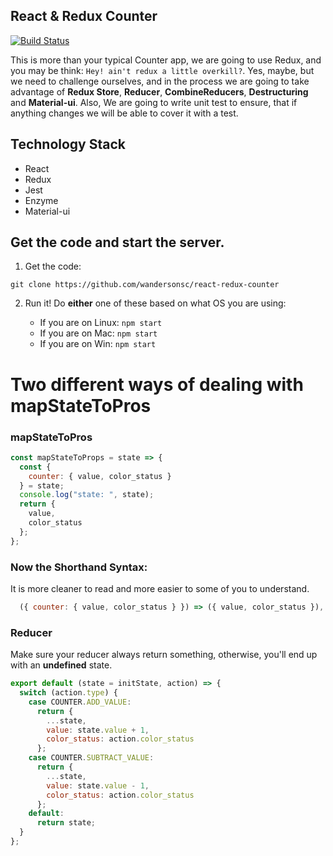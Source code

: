 ## React & Redux Counter

[![Build Status](https://travis-ci.org/wandersonsc/react-redux-counter.svg?branch=master)](https://travis-ci.org/wandersonsc/react-redux-counter)

This is more than your typical Counter app, we are going to use Redux, and you may be think: `Hey! ain't redux a little overkill?`. Yes, maybe, but we need to challenge ourselves, and in the process we are going to take advantage of **Redux Store**, **Reducer**, **CombineReducers**, **Destructuring** and **Material-ui**.
Also, We are going to write unit test to ensure, that if anything changes we will be able to cover it with a test.

## Technology Stack

- React
- Redux
- Jest
- Enzyme
- Material-ui

## Get the code and start the server.

1. Get the code:

```
git clone https://github.com/wandersonsc/react-redux-counter
```

2. Run it! Do **either** one of these based on what OS you are using:

   - If you are on Linux: `npm start`
   - If you are on Mac: `npm start`
   - If you are on Win: `npm start`

# Two different ways of dealing with mapStateToPros

### mapStateToPros

```js
const mapStateToProps = state => {
  const {
    counter: { value, color_status }
  } = state;
  console.log("state: ", state);
  return {
    value,
    color_status
  };
};
```

### Now the Shorthand Syntax:

It is more cleaner to read and more easier to some of you to understand.

```js
  ({ counter: { value, color_status } }) => ({ value, color_status }),
```

### Reducer

Make sure your reducer always return something, otherwise, you'll end up with an **undefined** state.

```js
export default (state = initState, action) => {
  switch (action.type) {
    case COUNTER.ADD_VALUE:
      return {
        ...state,
        value: state.value + 1,
        color_status: action.color_status
      };
    case COUNTER.SUBTRACT_VALUE:
      return {
        ...state,
        value: state.value - 1,
        color_status: action.color_status
      };
    default:
      return state;
  }
};
```
